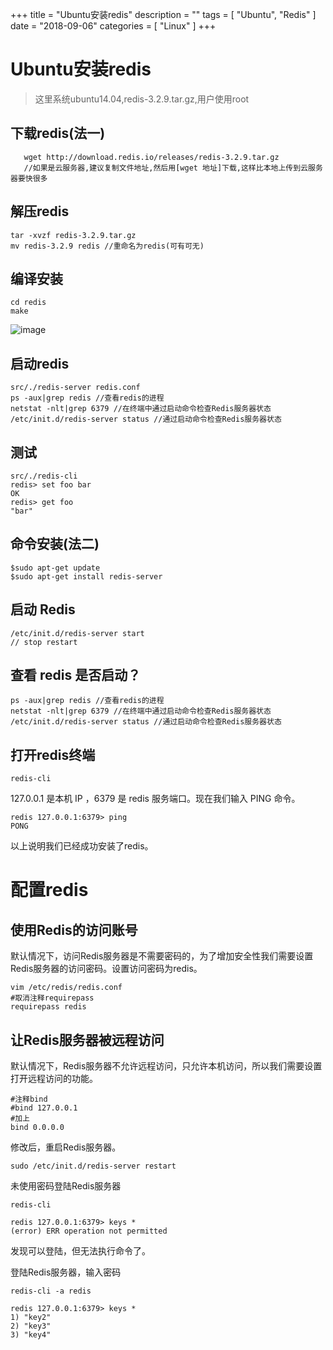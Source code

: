 +++
title = "Ubuntu安装redis"
description = ""
tags = [
    "Ubuntu",
    "Redis"
]
date = "2018-09-06"
categories = [
	"Linux"
]
+++
# Ubuntu安装redis
>这里系统ubuntu14.04,redis-3.2.9.tar.gz,用户使用root
## 下载redis(法一)
```
   wget http://download.redis.io/releases/redis-3.2.9.tar.gz
   //如果是云服务器,建议复制文件地址,然后用[wget 地址]下载,这样比本地上传到云服务器要快很多
```
## 解压redis
```
tar -xvzf redis-3.2.9.tar.gz
mv redis-3.2.9 redis //重命名为redis(可有可无)
```
## 编译安装
```
cd redis
make
```

![image](http://note.youdao.com/yws/api/personal/file/E82AD6206D324E188A364BEF7115871F?method=download&shareKey=6df393b7e29aede99dbd177a8b4c6f2c)

## 启动redis
```
src/./redis-server redis.conf
ps -aux|grep redis //查看redis的进程
netstat -nlt|grep 6379 //在终端中通过启动命令检查Redis服务器状态
/etc/init.d/redis-server status //通过启动命令检查Redis服务器状态
```
## 测试
```
src/./redis-cli
redis> set foo bar
OK
redis> get foo
"bar"
```
## 命令安装(法二)
```
$sudo apt-get update
$sudo apt-get install redis-server
```
## 启动 Redis
```
/etc/init.d/redis-server start
// stop restart
```
## 查看 redis 是否启动？
```
ps -aux|grep redis //查看redis的进程
netstat -nlt|grep 6379 //在终端中通过启动命令检查Redis服务器状态
/etc/init.d/redis-server status //通过启动命令检查Redis服务器状态
```
## 打开redis终端
```
redis-cli
```
127.0.0.1 是本机 IP ，6379 是 redis
服务端口。现在我们输入 PING 命令。
```
redis 127.0.0.1:6379> ping
PONG
```
以上说明我们已经成功安装了redis。
# 配置redis
## 使用Redis的访问账号

默认情况下，访问Redis服务器是不需要密码的，为了增加安全性我们需要设置Redis服务器的访问密码。设置访问密码为redis。
```
vim /etc/redis/redis.conf
#取消注释requirepass
requirepass redis
```
## 让Redis服务器被远程访问 
默认情况下，Redis服务器不允许远程访问，只允许本机访问，所以我们需要设置打开远程访问的功能。
```
#注释bind
#bind 127.0.0.1
#加上
bind 0.0.0.0
```
修改后，重启Redis服务器。
```
sudo /etc/init.d/redis-server restart
```
未使用密码登陆Redis服务器
```
redis-cli

redis 127.0.0.1:6379> keys *
(error) ERR operation not permitted
```
发现可以登陆，但无法执行命令了。

登陆Redis服务器，输入密码
```
redis-cli -a redis

redis 127.0.0.1:6379> keys *
1) "key2"
2) "key3"
3) "key4"
```